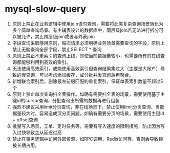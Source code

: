 # mysql-slow-query
1. 原则上禁止在业务逻辑中使用join语句查询，需要将此类复杂查询场景转化为多个简单查询场景。有主辅表设计的数据库中，同层级join若无法进行拆分可以被允许，禁止跨层级join或者与外表join
2. 字段查询采取够用原则，每次请求必须明确业务场景需要查询的字段，原则上禁止无脑查询全部字段，禁止SELECT * 查询
3. 原则上禁止不走索引的查询上线，即使当前数据量较小，也需要所有的在线查询都能够利用到高效的索引。
4. 无法使用高效索引，或能使用高效索引但查询结果集过大（主要是大账户）导致的慢查询，可以考虑添加缓存，或分批并发查询后再聚合。
5. 新增联合索引后，删除最左前缀匹配的重复索引，保证单表索引数量不超过5个
6. 原则上禁止单次查询扫全表操作。如确有需要扫全表的场景，需要使用基于主键id的cursor查询，分批查询出所需的数据再进行组装
7. 强烈不建议采用limit分页查询，非在线场景下，禁止使用limit分页查询，当数据量较大时，容易造成深分页问题。如确有需要分页的场景，需要使用主键id + offset查询
8. 批量写入场景，工单、定时任务等，需要有写入速度的限制措施，防止因为写入过快导致主从延迟过高
9. 禁止在事务逻辑中访问外部资源，如RPC调用，Redis访问等。否则会导致锁被长期占用。
